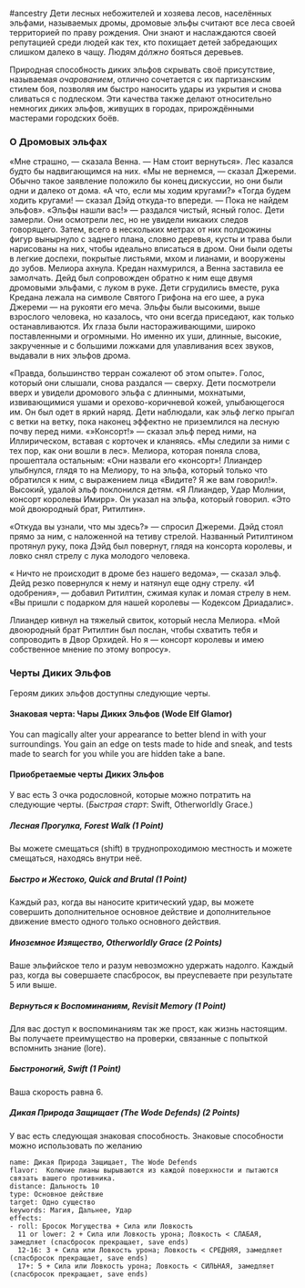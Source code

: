 #ancestry 
Дети лесных небожителей и хозяева лесов, населённых эльфами, называемых дромы, дромовые эльфы считают все леса своей территорией по праву рождения. Они знают и наслаждаются своей репутацией среди людей как тех, кто похищает детей забредающих слишком далеко в чащу. Людям *дóлжно* бояться деревьев.

Природная способность диких эльфов скрывать своё присутствие, называемая *очарованием*, отлично сочетается с их партизанским стилем боя, позволяя им быстро наносить удары из укрытия и снова сливаться с подлеском. Эти качества также делают относительно немногих диких эльфов, живущих в городах, прирождёнными мастерами городских боёв.

### О Дромовых эльфах

«Мне страшно, — сказала Венна. — Нам стоит вернуться». Лес казался будто бы надвигающимся на них.
«Мы не вернемся, — сказал Джереми. Обычно такое заявление
положило бы конец дискуссии, но они были одни и далеко от
дома.
«А что, если мы ходим кругами?»
«Тогда будем ходить кругами! — сказал Дэйд откуда-то впереди. — Пока не найдем эльфов». «Эльфы нашли вас!» — раздался чистый, ясный голос. Дети замерли. Они осмотрели лес, но не увидели никаких следов говорящего.
Затем, всего в нескольких метрах от них полдюжины фигур вынырнуло с заднего плана, словно деревья, кусты и трава были нарисованы на них, чтобы идеально вписаться в дром. Они были одеты в легкие доспехи, покрытые листьями, мхом и лианами, и вооружены до зубов. Мелиора ахнула. Кредан нахмурился, а Венна заставила ее замолчать. Дейд был сопровожден обратно к ним еще двумя дромовыми эльфами, с луком в руке.
Дети сгрудились вместе, рука Кредана лежала на символе Святого Грифона на его шее, а рука Джереми — на рукояти его меча.
Эльфы были высокими, выше взрослого человека, но казалось, что они всегда приседают, как только останавливаются. Их глаза были настораживающими, широко поставленными и огромными. Но именно их уши, длинные, высокие, закрученные и с большими ложками для улавливания всех звуков, выдавали в них эльфов дрома.

«Правда, большинство терран сожалеют об этом опыте». Голос, который они слышали, снова раздался — сверху. Дети посмотрели вверх и увидели дромового эльфа с длинными, мохнатыми, извивающимися ушами и орехово-коричневой кожей, улыбающегося им. Он был одет в яркий наряд. Дети наблюдали, как эльф легко прыгал с ветки на ветку, пока наконец эффектно не приземлился на лесную почву перед ними.
«»Консорт!» — сказал эльф перед ними, на Иллирическом, вставая с корточек и кланяясь. «Мы следили за ними с тех пор, как они вошли в
лес».
Мелиора, которая поняла слова, прошептала остальным: «Они
назвали его «консорт»!
Ллиандер улыбнулся, глядя то на Мелиору, то на эльфа, который только что обратился к ним, с выражением лица «Видите? Я же вам говорил!». Высокий, удалой эльф поклонился детям. «Я Ллиандер, Удар Молнии, консорт королевы Имирр». Он указал на эльфа, который говорил. «Это мой двоюродный брат, Ритилтин».

«Откуда вы узнали, что мы здесь?» — спросил Джереми. Дэйд стоял прямо за ним, с наложенной на тетиву стрелой. Названный Ритилтином протянул руку, пока Дэйд был повернут, глядя на консорта королевы, и ловко снял стрелу с лука молодого человека.

« Ничто не происходит в дроме без нашего ведома», — сказал эльф. Дейд резко повернулся к нему и натянул еще одну стрелу. «И одобрения», — добавил Ритилтин, сжимая кулак и ломая стрелу в нем. «Вы пришли с подарком для нашей королевы — Кодексом Дриадалис».

Ллиандер кивнул на тяжелый свиток, который несла Мелиора. «Мой двоюродный брат Ритилтин был послан, чтобы схватить тебя и сопроводить в Двор Орхидей. Но я — консорт королевы и имею собственное мнение по этому
вопросу».




### Черты Диких Эльфов

Героям диких эльфов доступны следующие черты.
#### Знаковая черта: Чары Диких Эльфов (Wode Elf Glamor)
You can magically alter your appearance to better blend in with your surroundings. You gain an edge on tests made to hide and sneak, and tests made to search for you while you are hidden take a bane.

#### Приобретаемые черты Диких Эльфов
У вас есть 3 очка родословной, которые можно потратить на следующие черты. (_Быстрая старт_: Swift, Otherworldly Grace.)
##### Лесная Прогулка, Forest Walk (1 Point)
Вы можете смещаться (shift) в труднопроходимою местность и можете смещаться, находясь внутри неё.
##### Быстро и Жестоко, Quick and Brutal (1 Point)
Каждый раз, когда вы наносите критический удар, вы можете совершить дополнительное основное действие и дополнительное движение вместо одного только основного действия.
##### Иноземное Изящество, Otherworldly Grace (2 Points)
Ваше эльфийское тело и разум невозможно удержать надолго. Каждый раз, когда вы совершаете спасбросок, вы преуспеваете при результате 5 или выше.
##### Вернуться к Воспоминаниям, Revisit Memory (1 Point)
Для вас доступ к воспоминаниям так же прост, как жизнь настоящим. Вы получаете преимущество на проверки, связанные с попыткой вспомнить знание (lore).

##### Быстроногий, Swift (1 Point)
Ваша скорость равна 6.

##### Дикая Природа Защищает (The Wode Defends) (2 Points)
У вас есть следующая знаковая способность. Знаковые способности можно использовать по желанию

```ds-ab
name: Дикая Природа Защищает, The Wode Defends
flavor:  Колючие лианы вырываются из каждой поверхности и пытаются связать вашего противника.
distance: Дальность 10
type: Основное действие
target: Одно существо
keywords: Магия, Дальнее, Удар
effects:
- roll: Бросок Могущества + Сила или Ловкость
  11 or lower: 2 + Сила или Ловкость урона; Ловкость < СЛАБАЯ, замедляет (спасбросок прекращает, save ends)
  12-16: 3 + Сила или Ловкость урона; Ловкость < СРЕДНЯЯ, замедляет (спасбросок прекращает, save ends)
  17+: 5 + Сила или Ловкость урона; Ловкость < СИЛЬНАЯ, замедляет (спасбросок прекращает, save ends)
```

